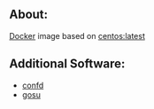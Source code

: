 ## About:

[Docker](http://www.docker.com/) image based on [centos:latest](https://registry.hub.docker.com/_/centos/)

## Additional Software:

* [confd](https://github.com/kelseyhightower/confd)
* [gosu](https://github.com/tianon/gosu)
